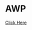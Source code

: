 # AWP

[Click Here](https://drive.google.com/drive/folders/1Xi0Tbt7FuKyDYlyE05aIBBb6O082MO6R?usp=drive_link)
